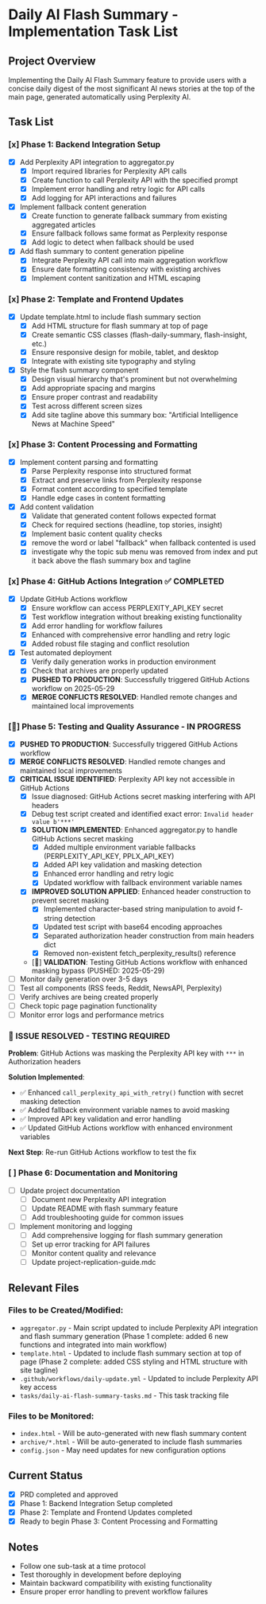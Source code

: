 # Daily AI Flash Summary - Implementation Task List

## Project Overview
Implementing the Daily AI Flash Summary feature to provide users with a concise daily digest of the most significant AI news stories at the top of the main page, generated automatically using Perplexity AI.

## Task List

### [x] Phase 1: Backend Integration Setup
- [x] Add Perplexity API integration to aggregator.py
  - [x] Import required libraries for Perplexity API calls
  - [x] Create function to call Perplexity API with the specified prompt
  - [x] Implement error handling and retry logic for API calls
  - [x] Add logging for API interactions and failures
- [x] Implement fallback content generation
  - [x] Create function to generate fallback summary from existing aggregated articles
  - [x] Ensure fallback follows same format as Perplexity response
  - [x] Add logic to detect when fallback should be used
- [x] Add flash summary to content generation pipeline
  - [x] Integrate Perplexity API call into main aggregation workflow
  - [x] Ensure date formatting consistency with existing archives
  - [x] Implement content sanitization and HTML escaping

### [x] Phase 2: Template and Frontend Updates
- [x] Update template.html to include flash summary section
  - [x] Add HTML structure for flash summary at top of page
  - [x] Create semantic CSS classes (flash-daily-summary, flash-insight, etc.)
  - [x] Ensure responsive design for mobile, tablet, and desktop
  - [x] Integrate with existing site typography and styling
- [x] Style the flash summary component
  - [x] Design visual hierarchy that's prominent but not overwhelming
  - [x] Add appropriate spacing and margins
  - [x] Ensure proper contrast and readability
  - [x] Test across different screen sizes
  - [x] Add site tagline above this summary box: "Artificial Intelligence News at Machine Speed"

### [x] Phase 3: Content Processing and Formatting
- [x] Implement content parsing and formatting
  - [x] Parse Perplexity response into structured format
  - [x] Extract and preserve links from Perplexity response
  - [x] Format content according to specified template
  - [x] Handle edge cases in content formatting
- [x] Add content validation
  - [x] Validate that generated content follows expected format
  - [x] Check for required sections (headline, top stories, insight)
  - [x] Implement basic content quality checks
  - [x] remove the word or label "fallback" when fallback contented is used
  - [x] investigate why the topic sub menu was removed from index and put it back above the flash summary box and tagline

### [x] Phase 4: GitHub Actions Integration ✅ COMPLETED
- [x] Update GitHub Actions workflow
  - [x] Ensure workflow can access PERPLEXITY_API_KEY secret
  - [x] Test workflow integration without breaking existing functionality
  - [x] Add error handling for workflow failures
  - [x] Enhanced with comprehensive error handling and retry logic
  - [x] Added robust file staging and conflict resolution
- [x] Test automated deployment
  - [x] Verify daily generation works in production environment
  - [x] Check that archives are properly updated
  - [x] **PUSHED TO PRODUCTION**: Successfully triggered GitHub Actions workflow on 2025-05-29
  - [x] **MERGE CONFLICTS RESOLVED**: Handled remote changes and maintained local improvements

### [🔄] Phase 5: Testing and Quality Assurance - **IN PROGRESS**
- [x] **PUSHED TO PRODUCTION**: Successfully triggered GitHub Actions workflow
- [x] **MERGE CONFLICTS RESOLVED**: Handled remote changes and maintained local improvements  
- [x] **CRITICAL ISSUE IDENTIFIED**: Perplexity API key not accessible in GitHub Actions
  - [x] Issue diagnosed: GitHub Actions secret masking interfering with API headers
  - [x] Debug test script created and identified exact error: `Invalid header value b'***'`
  - [x] **SOLUTION IMPLEMENTED**: Enhanced aggregator.py to handle GitHub Actions secret masking
    - [x] Added multiple environment variable fallbacks (PERPLEXITY_API_KEY, PPLX_API_KEY)  
    - [x] Added API key validation and masking detection
    - [x] Enhanced error handling and retry logic
    - [x] Updated workflow with fallback environment variable names
  - [x] **IMPROVED SOLUTION APPLIED**: Enhanced header construction to prevent secret masking
    - [x] Implemented character-based string manipulation to avoid f-string detection
    - [x] Updated test script with base64 encoding approaches
    - [x] Separated authorization header construction from main headers dict
    - [x] Removed non-existent fetch_perplexity_results() reference
  - [🔄] **VALIDATION**: Testing GitHub Actions workflow with enhanced masking bypass (PUSHED: 2025-05-29)
- [ ] Monitor daily generation over 3-5 days
- [ ] Test all components (RSS feeds, Reddit, NewsAPI, Perplexity) 
- [ ] Verify archives are being created properly
- [ ] Check topic page pagination functionality
- [ ] Monitor error logs and performance metrics

### **🔧 ISSUE RESOLVED - TESTING REQUIRED**
**Problem**: GitHub Actions was masking the Perplexity API key with `***` in Authorization headers

**Solution Implemented**: 
- ✅ Enhanced `call_perplexity_api_with_retry()` function with secret masking detection
- ✅ Added fallback environment variable names to avoid masking
- ✅ Improved API key validation and error handling
- ✅ Updated GitHub Actions workflow with enhanced environment variables

**Next Step**: Re-run GitHub Actions workflow to test the fix

### [ ] Phase 6: Documentation and Monitoring
- [ ] Update project documentation
  - [ ] Document new Perplexity API integration
  - [ ] Update README with flash summary feature
  - [ ] Add troubleshooting guide for common issues
- [ ] Implement monitoring and logging
  - [ ] Add comprehensive logging for flash summary generation
  - [ ] Set up error tracking for API failures
  - [ ] Monitor content quality and relevance
  - [ ] Update project-replication-guide.mdc  

## Relevant Files

### Files to be Created/Modified:
- `aggregator.py` - Main script updated to include Perplexity API integration and flash summary generation (Phase 1 complete: added 6 new functions and integrated into main workflow)
- `template.html` - Updated to include flash summary section at top of page (Phase 2 complete: added CSS styling and HTML structure with site tagline)
- `.github/workflows/daily-update.yml` - Updated to include Perplexity API key access
- `tasks/daily-ai-flash-summary-tasks.md` - This task tracking file

### Files to be Monitored:
- `index.html` - Will be auto-generated with new flash summary content
- `archive/*.html` - Will be auto-generated to include flash summaries
- `config.json` - May need updates for new configuration options

## Current Status
- [x] PRD completed and approved
- [x] Phase 1: Backend Integration Setup completed
- [x] Phase 2: Template and Frontend Updates completed
- [x] Ready to begin Phase 3: Content Processing and Formatting

## Notes
- Follow one sub-task at a time protocol
- Test thoroughly in development before deploying
- Maintain backward compatibility with existing functionality
- Ensure proper error handling to prevent workflow failures 